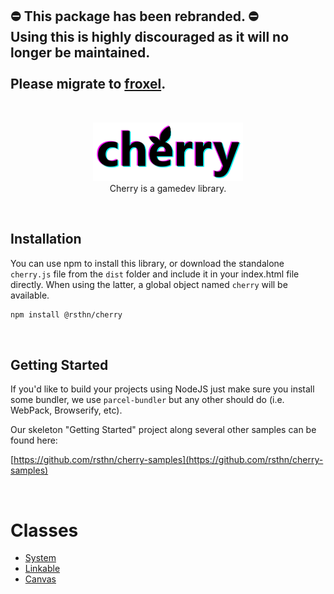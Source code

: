 ## ⛔ This package has been rebranded. ⛔<br/>Using this is highly discouraged as it will no longer be maintained. <br/><br/>Please migrate to [froxel](https://github.com/rsthn/froxel/).

<br/>

<p align="center">
	<img width="240px" src="./docs/logo.png"/>
	<br/>
	<span>Cherry is a gamedev library.</span>
</p>

<br/>

## Installation

You can use npm to install this library, or download the standalone `cherry.js` file from the `dist` folder and include it in your index.html file directly. When using the latter, a global object named `cherry` will be available.

```sh
npm install @rsthn/cherry
```

<br/>

## Getting Started

If you'd like to build your projects using NodeJS just make sure you install some bundler, we use `parcel-bundler` but any other should do (i.e. WebPack, Browserify, etc).

Our skeleton "Getting Started" project along several other samples can be found here:

[https://github.com/rsthn/cherry-samples](https://github.com/rsthn/cherry-samples)

<br/>

# Classes

- [System](./docs/system.md)
- [Linkable](./docs/linkable.md)
- [Canvas](./docs/canvas.md)
